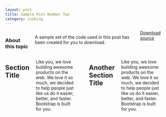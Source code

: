 ```yaml
---
layout: post
title: Sample Post Number Two 
category: cooking
---
```


<div class="row">
	<div class="span3 columns">
	  <h3>About this topic</h3>
	  <p>A sample set of the code used in this post has been created for you to download.</p>	  
	  <a href="#" target="_blank" class="btn" rel="popover" title="About this download" data-content="Unzip the file and navigate to the blank file and do x y z">Download source</a>
	</div>
<div class="span9 columns">
  <h2>Section Title</h2>
  <p>Like you, we love building awesome products on the web. We love it so much, we decided to help people just like us do it easier, better, and faster. Bootstrap is built for you.</p>  
  <hr>
  <h2>Another Section Title</h2>
  <p>Like you, we love building awesome products on the web. We love it so much, we decided to help people just like us do it easier, better, and faster. Bootstrap is built for you.</p>
</div>